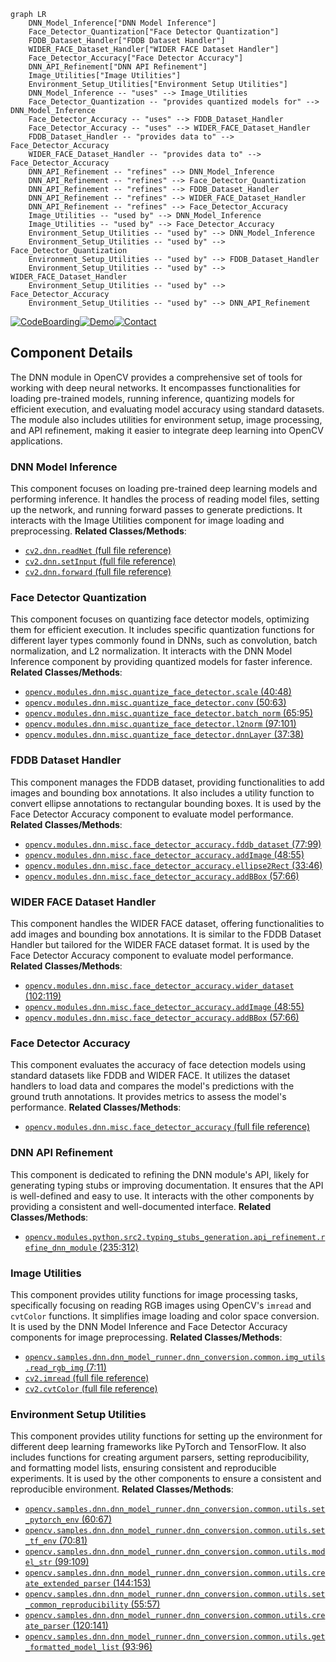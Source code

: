 ```mermaid
graph LR
    DNN_Model_Inference["DNN Model Inference"]
    Face_Detector_Quantization["Face Detector Quantization"]
    FDDB_Dataset_Handler["FDDB Dataset Handler"]
    WIDER_FACE_Dataset_Handler["WIDER FACE Dataset Handler"]
    Face_Detector_Accuracy["Face Detector Accuracy"]
    DNN_API_Refinement["DNN API Refinement"]
    Image_Utilities["Image Utilities"]
    Environment_Setup_Utilities["Environment Setup Utilities"]
    DNN_Model_Inference -- "uses" --> Image_Utilities
    Face_Detector_Quantization -- "provides quantized models for" --> DNN_Model_Inference
    Face_Detector_Accuracy -- "uses" --> FDDB_Dataset_Handler
    Face_Detector_Accuracy -- "uses" --> WIDER_FACE_Dataset_Handler
    FDDB_Dataset_Handler -- "provides data to" --> Face_Detector_Accuracy
    WIDER_FACE_Dataset_Handler -- "provides data to" --> Face_Detector_Accuracy
    DNN_API_Refinement -- "refines" --> DNN_Model_Inference
    DNN_API_Refinement -- "refines" --> Face_Detector_Quantization
    DNN_API_Refinement -- "refines" --> FDDB_Dataset_Handler
    DNN_API_Refinement -- "refines" --> WIDER_FACE_Dataset_Handler
    DNN_API_Refinement -- "refines" --> Face_Detector_Accuracy
    Image_Utilities -- "used by" --> DNN_Model_Inference
    Image_Utilities -- "used by" --> Face_Detector_Accuracy
    Environment_Setup_Utilities -- "used by" --> DNN_Model_Inference
    Environment_Setup_Utilities -- "used by" --> Face_Detector_Quantization
    Environment_Setup_Utilities -- "used by" --> FDDB_Dataset_Handler
    Environment_Setup_Utilities -- "used by" --> WIDER_FACE_Dataset_Handler
    Environment_Setup_Utilities -- "used by" --> Face_Detector_Accuracy
    Environment_Setup_Utilities -- "used by" --> DNN_API_Refinement
```
[![CodeBoarding](https://img.shields.io/badge/Generated%20by-CodeBoarding-9cf?style=flat-square)](https://github.com/CodeBoarding/GeneratedOnBoardings)[![Demo](https://img.shields.io/badge/Try%20our-Demo-blue?style=flat-square)](https://www.codeboarding.org/demo)[![Contact](https://img.shields.io/badge/Contact%20us%20-%20codeboarding@gmail.com-lightgrey?style=flat-square)](mailto:codeboarding@gmail.com)

## Component Details

The DNN module in OpenCV provides a comprehensive set of tools for working with deep neural networks. It encompasses functionalities for loading pre-trained models, running inference, quantizing models for efficient execution, and evaluating model accuracy using standard datasets. The module also includes utilities for environment setup, image processing, and API refinement, making it easier to integrate deep learning into OpenCV applications.

### DNN Model Inference
This component focuses on loading pre-trained deep learning models and performing inference. It handles the process of reading model files, setting up the network, and running forward passes to generate predictions. It interacts with the Image Utilities component for image loading and preprocessing.
**Related Classes/Methods**:

- <a href="https://github.com/opencv/opencv/blob/master/modules/python/package/cv2/load_config_py2.py#LNone-LNone" target="_blank" rel="noopener noreferrer">`cv2.dnn.readNet` (full file reference)</a>
- <a href="https://github.com/opencv/opencv/blob/master/modules/python/package/cv2/load_config_py2.py#LNone-LNone" target="_blank" rel="noopener noreferrer">`cv2.dnn.setInput` (full file reference)</a>
- <a href="https://github.com/opencv/opencv/blob/master/modules/python/package/cv2/load_config_py2.py#LNone-LNone" target="_blank" rel="noopener noreferrer">`cv2.dnn.forward` (full file reference)</a>


### Face Detector Quantization
This component focuses on quantizing face detector models, optimizing them for efficient execution. It includes specific quantization functions for different layer types commonly found in DNNs, such as convolution, batch normalization, and L2 normalization. It interacts with the DNN Model Inference component by providing quantized models for faster inference.
**Related Classes/Methods**:

- <a href="https://github.com/opencv/opencv/blob/master/modules/dnn/misc/quantize_face_detector.py#L40-L48" target="_blank" rel="noopener noreferrer">`opencv.modules.dnn.misc.quantize_face_detector.scale` (40:48)</a>
- <a href="https://github.com/opencv/opencv/blob/master/modules/dnn/misc/quantize_face_detector.py#L50-L63" target="_blank" rel="noopener noreferrer">`opencv.modules.dnn.misc.quantize_face_detector.conv` (50:63)</a>
- <a href="https://github.com/opencv/opencv/blob/master/modules/dnn/misc/quantize_face_detector.py#L65-L95" target="_blank" rel="noopener noreferrer">`opencv.modules.dnn.misc.quantize_face_detector.batch_norm` (65:95)</a>
- <a href="https://github.com/opencv/opencv/blob/master/modules/dnn/misc/quantize_face_detector.py#L97-L101" target="_blank" rel="noopener noreferrer">`opencv.modules.dnn.misc.quantize_face_detector.l2norm` (97:101)</a>
- <a href="https://github.com/opencv/opencv/blob/master/modules/dnn/misc/quantize_face_detector.py#L37-L38" target="_blank" rel="noopener noreferrer">`opencv.modules.dnn.misc.quantize_face_detector.dnnLayer` (37:38)</a>


### FDDB Dataset Handler
This component manages the FDDB dataset, providing functionalities to add images and bounding box annotations. It also includes a utility function to convert ellipse annotations to rectangular bounding boxes. It is used by the Face Detector Accuracy component to evaluate model performance.
**Related Classes/Methods**:

- <a href="https://github.com/opencv/opencv/blob/master/modules/dnn/misc/face_detector_accuracy.py#L77-L99" target="_blank" rel="noopener noreferrer">`opencv.modules.dnn.misc.face_detector_accuracy.fddb_dataset` (77:99)</a>
- <a href="https://github.com/opencv/opencv/blob/master/modules/dnn/misc/face_detector_accuracy.py#L48-L55" target="_blank" rel="noopener noreferrer">`opencv.modules.dnn.misc.face_detector_accuracy.addImage` (48:55)</a>
- <a href="https://github.com/opencv/opencv/blob/master/modules/dnn/misc/face_detector_accuracy.py#L33-L46" target="_blank" rel="noopener noreferrer">`opencv.modules.dnn.misc.face_detector_accuracy.ellipse2Rect` (33:46)</a>
- <a href="https://github.com/opencv/opencv/blob/master/modules/dnn/misc/face_detector_accuracy.py#L57-L66" target="_blank" rel="noopener noreferrer">`opencv.modules.dnn.misc.face_detector_accuracy.addBBox` (57:66)</a>


### WIDER FACE Dataset Handler
This component handles the WIDER FACE dataset, offering functionalities to add images and bounding box annotations. It is similar to the FDDB Dataset Handler but tailored for the WIDER FACE dataset format. It is used by the Face Detector Accuracy component to evaluate model performance.
**Related Classes/Methods**:

- <a href="https://github.com/opencv/opencv/blob/master/modules/dnn/misc/face_detector_accuracy.py#L102-L119" target="_blank" rel="noopener noreferrer">`opencv.modules.dnn.misc.face_detector_accuracy.wider_dataset` (102:119)</a>
- <a href="https://github.com/opencv/opencv/blob/master/modules/dnn/misc/face_detector_accuracy.py#L48-L55" target="_blank" rel="noopener noreferrer">`opencv.modules.dnn.misc.face_detector_accuracy.addImage` (48:55)</a>
- <a href="https://github.com/opencv/opencv/blob/master/modules/dnn/misc/face_detector_accuracy.py#L57-L66" target="_blank" rel="noopener noreferrer">`opencv.modules.dnn.misc.face_detector_accuracy.addBBox` (57:66)</a>


### Face Detector Accuracy
This component evaluates the accuracy of face detection models using standard datasets like FDDB and WIDER FACE. It utilizes the dataset handlers to load data and compares the model's predictions with the ground truth annotations. It provides metrics to assess the model's performance.
**Related Classes/Methods**:

- <a href="https://github.com/opencv/opencv/blob/master/modules/dnn/misc/face_detector_accuracy.py#LNone-LNone" target="_blank" rel="noopener noreferrer">`opencv.modules.dnn.misc.face_detector_accuracy` (full file reference)</a>


### DNN API Refinement
This component is dedicated to refining the DNN module's API, likely for generating typing stubs or improving documentation. It ensures that the API is well-defined and easy to use. It interacts with the other components by providing a consistent and well-documented interface.
**Related Classes/Methods**:

- <a href="https://github.com/opencv/opencv/blob/master/modules/python/src2/typing_stubs_generation/api_refinement.py#L235-L312" target="_blank" rel="noopener noreferrer">`opencv.modules.python.src2.typing_stubs_generation.api_refinement.refine_dnn_module` (235:312)</a>


### Image Utilities
This component provides utility functions for image processing tasks, specifically focusing on reading RGB images using OpenCV's `imread` and `cvtColor` functions. It simplifies image loading and color space conversion. It is used by the DNN Model Inference and Face Detector Accuracy components for image preprocessing.
**Related Classes/Methods**:

- <a href="https://github.com/opencv/opencv/blob/master/samples/dnn/dnn_model_runner/dnn_conversion/common/img_utils.py#L7-L11" target="_blank" rel="noopener noreferrer">`opencv.samples.dnn.dnn_model_runner.dnn_conversion.common.img_utils.read_rgb_img` (7:11)</a>
- <a href="https://github.com/opencv/opencv/blob/master/modules/python/package/cv2/load_config_py2.py#LNone-LNone" target="_blank" rel="noopener noreferrer">`cv2.imread` (full file reference)</a>
- <a href="https://github.com/opencv/opencv/blob/master/modules/python/package/cv2/load_config_py2.py#LNone-LNone" target="_blank" rel="noopener noreferrer">`cv2.cvtColor` (full file reference)</a>


### Environment Setup Utilities
This component provides utility functions for setting up the environment for different deep learning frameworks like PyTorch and TensorFlow. It also includes functions for creating argument parsers, setting reproducibility, and formatting model lists, ensuring consistent and reproducible experiments. It is used by the other components to ensure a consistent and reproducible environment.
**Related Classes/Methods**:

- <a href="https://github.com/opencv/opencv/blob/master/samples/dnn/dnn_model_runner/dnn_conversion/common/utils.py#L60-L67" target="_blank" rel="noopener noreferrer">`opencv.samples.dnn.dnn_model_runner.dnn_conversion.common.utils.set_pytorch_env` (60:67)</a>
- <a href="https://github.com/opencv/opencv/blob/master/samples/dnn/dnn_model_runner/dnn_conversion/common/utils.py#L70-L81" target="_blank" rel="noopener noreferrer">`opencv.samples.dnn.dnn_model_runner.dnn_conversion.common.utils.set_tf_env` (70:81)</a>
- <a href="https://github.com/opencv/opencv/blob/master/samples/dnn/dnn_model_runner/dnn_conversion/common/utils.py#L99-L109" target="_blank" rel="noopener noreferrer">`opencv.samples.dnn.dnn_model_runner.dnn_conversion.common.utils.model_str` (99:109)</a>
- <a href="https://github.com/opencv/opencv/blob/master/samples/dnn/dnn_model_runner/dnn_conversion/common/utils.py#L144-L153" target="_blank" rel="noopener noreferrer">`opencv.samples.dnn.dnn_model_runner.dnn_conversion.common.utils.create_extended_parser` (144:153)</a>
- <a href="https://github.com/opencv/opencv/blob/master/samples/dnn/dnn_model_runner/dnn_conversion/common/utils.py#L55-L57" target="_blank" rel="noopener noreferrer">`opencv.samples.dnn.dnn_model_runner.dnn_conversion.common.utils.set_common_reproducibility` (55:57)</a>
- <a href="https://github.com/opencv/opencv/blob/master/samples/dnn/dnn_model_runner/dnn_conversion/common/utils.py#L120-L141" target="_blank" rel="noopener noreferrer">`opencv.samples.dnn.dnn_model_runner.dnn_conversion.common.utils.create_parser` (120:141)</a>
- <a href="https://github.com/opencv/opencv/blob/master/samples/dnn/dnn_model_runner/dnn_conversion/common/utils.py#L93-L96" target="_blank" rel="noopener noreferrer">`opencv.samples.dnn.dnn_model_runner.dnn_conversion.common.utils.get_formatted_model_list` (93:96)</a>
